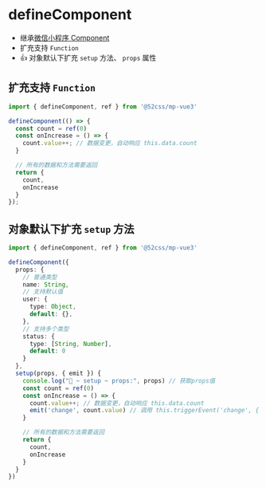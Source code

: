 # defineComponent

* 继承[微信小程序 Component](https://developers.weixin.qq.com/miniprogram/dev/reference/api/Component.html)
* 扩充支持 `Function`
* 👍 对象默认下扩充 `setup` 方法、 `props` 属性

## 扩充支持 `Function`

```ts
import { defineComponent, ref } from '@52css/mp-vue3'

defineComponent(() => {
  const count = ref(0)
  const onIncrease = () => {
    count.value++; // 数据变更，自动响应 this.data.count
  }

  // 所有的数据和方法需要返回
  return {
    count,
    onIncrease
  }
});
```

## 对象默认下扩充 `setup` 方法

```ts
import { defineComponent, ref } from '@52css/mp-vue3'

defineComponent({
  props: {
    // 普通类型
    name: String,
    // 支持默认值
    user: {
      type: Object,
      default: {},
    },
    // 支持多个类型
    status: {
      type: [String, Number],
      default: 0
    }
  },
  setup(props, { emit }) {
    console.log("🚀 ~ setup ~ props:", props) // 获取props值
    const count = ref(0)
    const onIncrease = () => {
      count.value++; // 数据变更，自动响应 this.data.count
      emit('change', count.value) // 调用 this.triggerEvent('change', {value: count.value})
    }

    // 所有的数据和方法需要返回
    return {
      count,
      onIncrease
    }
  }
})
```